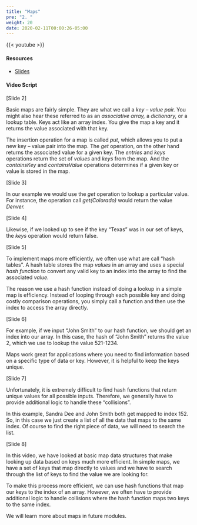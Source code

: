 ```yaml
---
title: "Maps"
pre: "2. "
weight: 20
date: 2020-02-11T00:00:26-05:00
---
```


{{< youtube  >}}

#### Resources

* [Slides](/3-cc310/04-data-structures-algorithms/02-maps-slides.pptx)

#### Video Script

[Slide 2]

Basic maps are fairly simple. They are what we call a *key – value pair.* You
might also hear these referred to as an *associative array,* a *dictionary,* or
a lookup table. Keys act like an array index. You give the map a key and it
returns the value associated with that key.

The insertion operation for a map is called *put*, which allows you to put a new
key – value pair into the map. The *get* operation, on the other hand returns
the associated value for a given key. The *entries* and *keys* operations return
the set of *values* and *keys* from the map. And the *containsKey* and
*containsValue* operations determines if a given key or value is stored in the
map.

[Slide 3]

In our example we would use the *get* operation to lookup a particular value.
For instance, the operation call *get(Colorado)* would return the value
*Denver.*

[Slide 4]

Likewise, if we looked up to see if the key “Texas” was in our set of keys, the
*keys* operation would return false.

[Slide 5]

To implement maps more efficiently, we often use what are call “hash tables”. A
hash table stores the map *values* in an array and uses a special *hash
function* to convert any valid key to an index into the array to find the
associated *value*.

The reason we use a hash function instead of doing a lookup in a simple map is
efficiency. Instead of looping through each possible key and doing costly
comparison operations, you simply call a function and then use the index to
access the array directly.

[Slide 6]

For example, if we input “John Smith” to our hash function, we should get an
index into our array. In this case, the hash of “John Smith” returns the value
2, which we use to lookup the value 521-1234.

Maps work great for applications where you need to find information based on a
specific type of data or key. However, it is helpful to keep the keys unique.

[Slide 7]

Unfortunately, it is extremely difficult to find hash functions that return
unique values for all possible inputs. Therefore, we generally have to provide
additional logic to handle these “collisions”.

In this example, Sandra Dee and John Smith both get mapped to index 152. So, in
this case we just create a list of all the data that maps to the same index. Of
course to find the right piece of data, we will need to search the list.

[Slide 8]

In this video, we have looked at basic map data structures that make looking up
data based on keys much more efficient. In simple maps, we have a set of keys
that map directly to values and we have to search through the list of keys to
find the value we are looking for.

To make this process more efficient, we can use hash functions that map our keys
to the index of an array. However, we often have to provide additional logic to
handle collisions where the hash function maps two keys to the same index.

We will learn more about maps in future modules.
